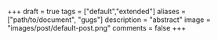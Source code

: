 +++
draft = true
tags = ["default","extended"]
aliases = ["path/to/document", "gugs"]
description = "abstract"
image = "images/post/default-post.png"
comments = false
+++